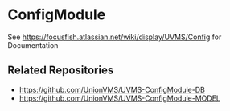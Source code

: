 # ConfigModule

See https://focusfish.atlassian.net/wiki/display/UVMS/Config for Documentation

## Related Repositories

* https://github.com/UnionVMS/UVMS-ConfigModule-DB
* https://github.com/UnionVMS/UVMS-ConfigModule-MODEL
